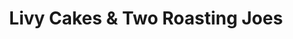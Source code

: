 ---
title: "Livy Cakes & Two Roasting Joes"
url: /chillicothe/livy-cakes-and-two-roasting-joes/
shop: bakery
---